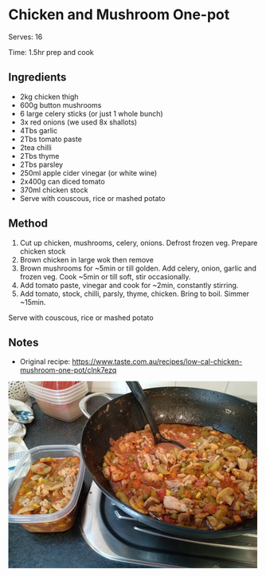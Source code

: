 # Chicken and Mushroom One-pot

Serves: 16

Time: 1.5hr prep and cook

## Ingredients

* 2kg chicken thigh
* 600g button mushrooms
* 6 large celery sticks (or just 1 whole bunch)
* 3x red onions (we used 8x shallots)
* 4Tbs garlic
* 2Tbs tomato paste
* 2tea chilli
* 2Tbs thyme
* 2Tbs parsley
* 250ml apple cider vinegar (or white wine)
* 2x400g can diced tomato
* 370ml chicken stock
* Serve with couscous, rice or mashed potato

## Method

1. Cut up chicken, mushrooms, celery, onions. Defrost frozen veg. Prepare chicken stock
2. Brown chicken in large wok then remove 
3. Brown mushrooms for ~5min or till golden. Add celery, onion, garlic and frozen veg. Cook ~5min or till soft, stir occasionally.
4. Add tomato paste, vinegar and cook for ~2min, constantly stirring.
5. Add tomato, stock, chilli, parsly, thyme, chicken. Bring to boil. Simmer ~15min.

Serve with couscous, rice or mashed potato

## Notes

* Original recipe: https://www.taste.com.au/recipes/low-cal-chicken-mushroom-one-pot/clnk7ezq

![](./img/chicken-mushroom-onepot-1.jpg)
